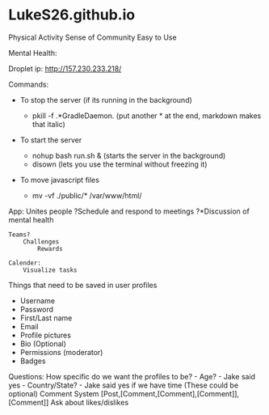 # LukeS26.github.io

Physical Activity
Sense of Community
Easy to Use


Mental Health:

Droplet ip: http://157.230.233.218/

Commands: 
 - To stop the server (if its running in the background)
	- pkill -f .*GradleDaemon. (put another * at the end, markdown makes that italic)

 - To start the server
 	- nohup bash run.sh & (starts the server in the background)
	- disown (lets you use the terminal without freezing it)
	
 - To move javascript files
 	- mv -vf ./public/* /var/www/html/

App:
	Unites people
	?Schedule and respond to meetings
	?*Discussion of mental health

	Teams?
		Challenges
			Rewards 

	Calender:
		Visualize tasks

Things that need to be saved in user profiles
- Username
- Password
- First/Last name
- Email
- Profile pictures
- Bio (Optional)
- Permissions (moderator)
- Badges

Questions:
How specific do we want the profiles to be?
	- Age? - Jake said yes
	- Country/State? - Jake said yes if we have time
	(These could be optional)
Comment System
	[Post,[Comment,[Comment],[Comment]],[Comment]]
	Ask about likes/dislikes

